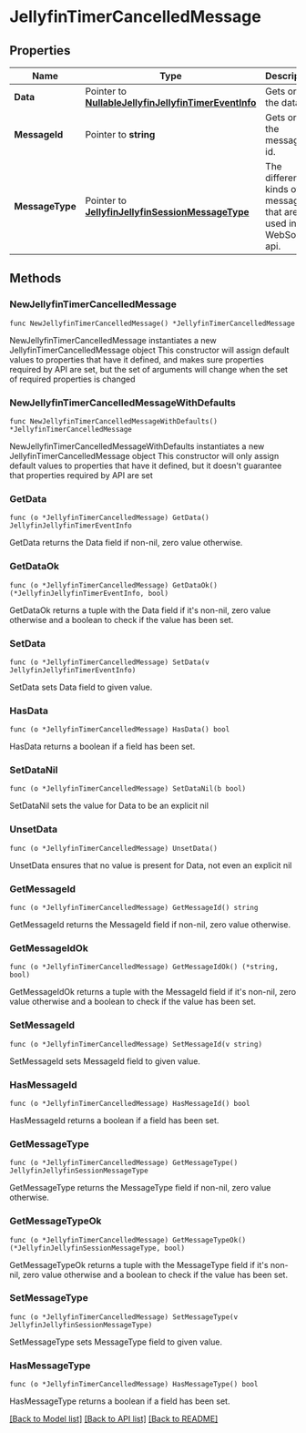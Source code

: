 # JellyfinTimerCancelledMessage

## Properties

Name | Type | Description | Notes
------------ | ------------- | ------------- | -------------
**Data** | Pointer to [**NullableJellyfinJellyfinTimerEventInfo**](JellyfinTimerEventInfo.md) | Gets or sets the data. | [optional] 
**MessageId** | Pointer to **string** | Gets or sets the message id. | [optional] 
**MessageType** | Pointer to [**JellyfinJellyfinSessionMessageType**](JellyfinSessionMessageType.md) | The different kinds of messages that are used in the WebSocket api. | [optional] [readonly] [default to TIMER_CANCELLED]

## Methods

### NewJellyfinTimerCancelledMessage

`func NewJellyfinTimerCancelledMessage() *JellyfinTimerCancelledMessage`

NewJellyfinTimerCancelledMessage instantiates a new JellyfinTimerCancelledMessage object
This constructor will assign default values to properties that have it defined,
and makes sure properties required by API are set, but the set of arguments
will change when the set of required properties is changed

### NewJellyfinTimerCancelledMessageWithDefaults

`func NewJellyfinTimerCancelledMessageWithDefaults() *JellyfinTimerCancelledMessage`

NewJellyfinTimerCancelledMessageWithDefaults instantiates a new JellyfinTimerCancelledMessage object
This constructor will only assign default values to properties that have it defined,
but it doesn't guarantee that properties required by API are set

### GetData

`func (o *JellyfinTimerCancelledMessage) GetData() JellyfinJellyfinTimerEventInfo`

GetData returns the Data field if non-nil, zero value otherwise.

### GetDataOk

`func (o *JellyfinTimerCancelledMessage) GetDataOk() (*JellyfinJellyfinTimerEventInfo, bool)`

GetDataOk returns a tuple with the Data field if it's non-nil, zero value otherwise
and a boolean to check if the value has been set.

### SetData

`func (o *JellyfinTimerCancelledMessage) SetData(v JellyfinJellyfinTimerEventInfo)`

SetData sets Data field to given value.

### HasData

`func (o *JellyfinTimerCancelledMessage) HasData() bool`

HasData returns a boolean if a field has been set.

### SetDataNil

`func (o *JellyfinTimerCancelledMessage) SetDataNil(b bool)`

 SetDataNil sets the value for Data to be an explicit nil

### UnsetData
`func (o *JellyfinTimerCancelledMessage) UnsetData()`

UnsetData ensures that no value is present for Data, not even an explicit nil
### GetMessageId

`func (o *JellyfinTimerCancelledMessage) GetMessageId() string`

GetMessageId returns the MessageId field if non-nil, zero value otherwise.

### GetMessageIdOk

`func (o *JellyfinTimerCancelledMessage) GetMessageIdOk() (*string, bool)`

GetMessageIdOk returns a tuple with the MessageId field if it's non-nil, zero value otherwise
and a boolean to check if the value has been set.

### SetMessageId

`func (o *JellyfinTimerCancelledMessage) SetMessageId(v string)`

SetMessageId sets MessageId field to given value.

### HasMessageId

`func (o *JellyfinTimerCancelledMessage) HasMessageId() bool`

HasMessageId returns a boolean if a field has been set.

### GetMessageType

`func (o *JellyfinTimerCancelledMessage) GetMessageType() JellyfinJellyfinSessionMessageType`

GetMessageType returns the MessageType field if non-nil, zero value otherwise.

### GetMessageTypeOk

`func (o *JellyfinTimerCancelledMessage) GetMessageTypeOk() (*JellyfinJellyfinSessionMessageType, bool)`

GetMessageTypeOk returns a tuple with the MessageType field if it's non-nil, zero value otherwise
and a boolean to check if the value has been set.

### SetMessageType

`func (o *JellyfinTimerCancelledMessage) SetMessageType(v JellyfinJellyfinSessionMessageType)`

SetMessageType sets MessageType field to given value.

### HasMessageType

`func (o *JellyfinTimerCancelledMessage) HasMessageType() bool`

HasMessageType returns a boolean if a field has been set.


[[Back to Model list]](../README.md#documentation-for-models) [[Back to API list]](../README.md#documentation-for-api-endpoints) [[Back to README]](../README.md)


